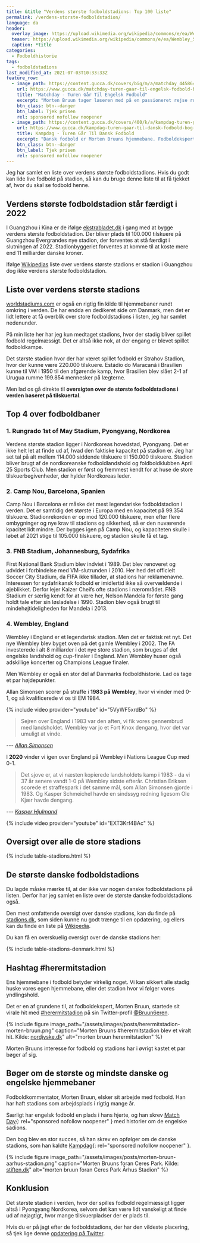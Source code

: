 ```yaml
---
title: &title "Verdens største fodboldstadions: Top 100 liste"
permalink: /verdens-storste-fodboldstadion/
language: da
header:
  overlay_image: https://upload.wikimedia.org/wikipedia/commons/e/ea/Wembley_Stadium_%2849789492566%29.jpg
  teaser: https://upload.wikimedia.org/wikipedia/commons/e/ea/Wembley_Stadium_%2849789492566%29.jpg
  caption: *title
categories:
  - Fodboldhistorie
tags:
  - fodboldstadions
last_modified_at: 2021-07-03T10:33:33Z
feature_row:
  - image_path: https://content.gucca.dk/covers/big/m/a/matchday_445864.jpg
    url: https://www.gucca.dk/matchday-turen-gaar-til-engelsk-fodbold-bog-p445864
    title: "Matchday - Turen Går Til Engelsk Fodbold"
    excerpt: "Morten Bruun tager læseren med på en passioneret rejse rundt til de største scener i engelsk fodbold. De engelske stadioner har været Mortens arbejdsplads som fodboldkommentator, og her deler han ud af sin facination."
    btn_class: btn--danger
    btn_label: Tjek prisen
    rel: sponsored nofollow noopener
  - image_path: https://content.gucca.dk/covers/400/k/a/kampdag-turen-gaar-til-dansk-fodbold_526591.jpg
    url: https://www.gucca.dk/kampdag-turen-gaar-til-dansk-fodbold-bog-p526591
    title: Kampdag - Turen Går Til Dansk Fodbold
    excerpt: "Dansk fodbold er Morten Bruuns hjemmebane. Fodboldeksperten og fodboldkommentatoren Morten Bruun fortæller levende historier fra de danske stadioner og at bevæge sig rundt blandt det danske fodboldfolk."
    btn_class: btn--danger
    btn_label: Tjek prisen
    rel: sponsored nofollow noopener
---
```


Jeg har samlet en liste over verdens største fodboldstadions. Hvis du godt kan lide live fodbold på stadion, så kan du bruge denne liste til at få tjekket af, hvor du skal se fodbold henne.

## Verdens største fodboldstadion står færdigt i 2022

I Guangzhou i Kina er de ifølge [ekstrabladet.dk](https://ekstrabladet.dk/sport/fodbold/udenlandsk_fodbold/vild-plan-her-vil-de-bygge-verdens-stoerste-stadion/8097585) i gang med at bygge verdens største fodboldstadion. Der bliver plads til 100.000 tilskuere på Guangzhou Evergrandes nye stadion, der forventes at stå færdigt i slutningen af 2022. Stadionbyggeriet forventes at komme til at koste mere end 11 milliarder danske kroner.

Ifølge [Wikipedias](https://en.wikipedia.org/wiki/List_of_stadiums_by_capacity) liste over verdens største stadions er stadion i Guangzhou dog ikke verdens største fodboldstadion.

## Liste over verdens største stadions

[worldstadiums.com](http://www.worldstadiums.com/) er også en rigtig fin kilde til hjemmebaner rundt omkring i verden. De har endda en dedikeret side om Danmark, men det er lidt lettere at få overblik over store fodboldstadions i listen, jeg har samlet nedenunder.

På min liste her har jeg kun medtaget stadions, hvor der stadig bliver spillet fodbold regelmæssigt. Det er altså ikke nok, at der engang er blevet spillet fodboldkampe.

Det største stadion hvor der har været spillet fodbold er Strahov Stadion, hvor der kunne være 220.000 tilskuere. Estádio do Maracanã i Brasilien kunne til VM i 1950 til den afgørende kamp, hvor Brasilien blev slået 2-1 af Urugua rumme 199.854 mennesker på lægterne.

Men lad os gå direkte til **oversigten over de største fodboldstadions i verden baseret på tilskuertal**.

## Top 4 over fodboldbaner

### 1. Rungrado 1st of May Stadium, Pyongyang, Nordkorea

Verdens største stadion ligger i Nordkoreas hovedstad, Pyongyang. Det er ikke helt let at finde ud af, hvad den faktiske kapacitet på stadion er. Jeg har set tal på alt mellem 114.000 siddende tilskuere til 150.000 tilskuere. Stadion bliver brugt af de nordkoreanske fodboldlandshold og foldboldklubben April 25 Sports Club. Men stadion er først og fremmest kendt for at huse de store tilskuerbegivenheder, der hylder Nordkoreas leder.

### 2. Camp Nou, Barcelona, Spanien

Camp Nou i Barcelona er måske det mest legendariske fodboldstadion i verden. Det er samtidig det største i Europa med en kapacitet på 99.354 tilskuere. Stadionrekorden er op mod 120.000 tilskuere, men efter flere ombygninger og nye krav til stadions og sikkerhed, så er den nuværende kpacitet lidt mindre. Der bygges igen på Camp Nou, og kapaciteten skulle i løbet af 2021 stige til 105.000 tilskuere, og stadion skulle få et tag.

### 3. FNB Stadium, Johannesburg, Sydafrika

First National Bank Stadium blev indviet i 1989. Det blev renoveret og udvidet i forbindelse med VM-slutrunden i 2010. Her hed det officielt Soccer City Stadium, da FIFA ikke tillader, at stadions har reklamenavne. Interessen for sydafrikansk fodbold er imidlertid ikke så overvældende i øjeblikket. Derfor lejer Kaizer Cheifs ofte stadions i nærområdet. FNB Stadium er særlig kendt for at være her, Nelson Mandela for første gang holdt tale efter sin løsladelse i 1990. Stadion blev også brugt til mindehøjtideligheden for Mandela i 2013.

### 4. Wembley, England

Wembley i England er et legendarisk stadion. Men det er faktisk ret nyt. Det nye Wembley blev byget oven på det gamle Wembley i 2002. The FA investerede i alt 8 milliarder i det nye store stadion, som bruges af det engelske landshold og cup-finaler i England. Men Wembley huser også adskillige koncerter og Champions League finaler.

Men Wembley er også en stor del af Danmarks fodboldhistorie. Lad os tage et par højdepunkter.

Allan Simonsen scorer på straffe i **1983 på Wembley**, hvor vi vinder med 0-1, og så kvalificerede vi os til EM 1984.

{% include video provider="youtube" id="5VyWF5xrdBo" %}

> Sejren over England i 1983 var den aften, vi fik vores gennembrud med landsholdet. Wembley var jo et Fort Knox dengang, hvor det var umuligt at vinde.

--- <cite>[Allan Simonsen](https://www.dr.dk/sporten/fodbold/em/allan-simonsen-husker-foelelserne-i-landsholdstroejen-det-er-dit-land-du-har-i-0)</cite>

I **2020** vinder vi igen over England på Wembley i Nations League Cup med 0-1.

> Det sjove er, at vi næsten kopierede landsholdets kamp i 1983 - da vi 37 år senere vandt 1-0 på Wembley sidste efterår. Christian Eriksen scorede et straffespark i det samme mål, som Allan Simonsen gjorde i 1983. Og Kasper Schmeichel havde en sindssyg redning ligesom Ole Kjær havde dengang.

--- <cite>[Kasper Hjulmand](https://www.dr.dk/sporten/fodbold/em/allan-simonsen-husker-foelelserne-i-landsholdstroejen-det-er-dit-land-du-har-i-0)</cite>

{% include video provider="youtube" id="EXT3Krf4BAc" %}

## Oversigt over alle de store stadions

{% include table-stadions.html %}

## De største danske fodboldstadions

Du lagde måske mærke til, at der ikke var nogen danske fodboldstadions på listen. Derfor har jeg samlet en liste over de største danske fodboldstadions også.

Den mest omfattende oversigt over danske stadions, kan du finde på [stadions.dk](http://www.stadions.dk/), som siden kunne nu godt trænge til en opdatering, og ellers kan du finde en liste på [Wikipedia](https://da.wikipedia.org/wiki/Fodboldstadioner_i_Danmark).

Du kan få en overskuelig oversigt over de danske stadions her:

{% include table-stadions-denmark.html %}

## Hashtag #herermitstadion

Ens hjemmebane i fodbold betyder virkelig noget. Vi kan sikkert alle stadig huske vores egen hjemmebane, eller det stadion hvor vi følger vores yndlingshold.

Det er en af grundene til, at fodboldekspert, Morten Bruun, startede sit virale hit med [#herermitstadion](https://twitter.com/search?q=%23herermitstadion) på sin Twitter-profil [@Bruun6eren](https://twitter.com/Bruun6eren).

{% include figure image_path="/assets/images/posts/herermitstadion-morten-bruun.png" caption="Morten Bruuns #herermitstadion blev et viralt hit. Kilde: [nordjyske.dk](https://nordjyske.dk/nyheder/sport/viralt-hit-er-blevet-morten-bruuns-hjertebarn-herermitstadion/fd1df9a1-a1c1-4d47-b29e-7b3e8557d71f)" alt="morten bruun herermitstadion" %}

Morten Bruuns interesse for fodbold og stadions har i øvrigt kastet et par bøger af sig.

## Bøger om de største og mindste danske og engelske hjemmebaner

Fodboldkommentator, Morten Bruun, elsker sit arbejde med fodbold. Han har haft stadions som arbejdsplads i rigtig mange år.

Særligt har engelsk fodbold en plads i hans hjerte, og han skrev [Match Day](https://www.gucca.dk/matchday-turen-gaar-til-engelsk-fodbold-bog-p445864){: rel="sponsored nofollow noopener" } med historier om de engelske sadions.

Den bog blev en stor succes, så han skrev en opfølger om de danske stadions, som han kaldte [Kampdag](https://www.gucca.dk/kampdag-turen-gaar-til-dansk-fodbold-bog-p526591){: rel="sponsored nofollow noopener" }.

{% include figure image_path="/assets/images/posts/morten-bruun-aarhus-stadion.png" caption="Morten Bruuns foran Ceres Park. Kilde: [stiften.dk](https://stiften.dk/artikel/morten-bruun-skriver-bog-om-danske-stadions-et-storsl%C3%A5et-syn-i-aarhus)" alt="morten bruun foran Ceres Park Århus Stadion" %}

## Konklusion

Det største stadion i verden, hvor der spilles fodbold regelmæssigt ligger altså i Pyongyang Nordkorea, selvom det kan være lidt vanskeligt at finde ud af nøjagtigt, hvor mange tilskuerpladser der er plads til.

Hvis du er på jagt efter de fodboldstadions, der har den vildeste placering, så tjek lige denne [opdatering på Twitter](https://twitter.com/JoaquimCampa/status/1411346406497992708).
